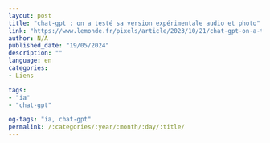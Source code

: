 ```yaml
---
layout: post
title: "chat-gpt : on a testé sa version expérimentale audio et photo"
link: "https://www.lemonde.fr/pixels/article/2023/10/21/chat-gpt-on-a-teste-sa-version-experimentale-audio-et-photo_6195780_4408996.html"
author: N/A
published_date: "19/05/2024"
description: ""
language: en
categories:
- Liens

tags:
- "ia"
- "chat-gpt"

og-tags: "ia, chat-gpt"
permalink: /:categories/:year/:month/:day/:title/
---
```

